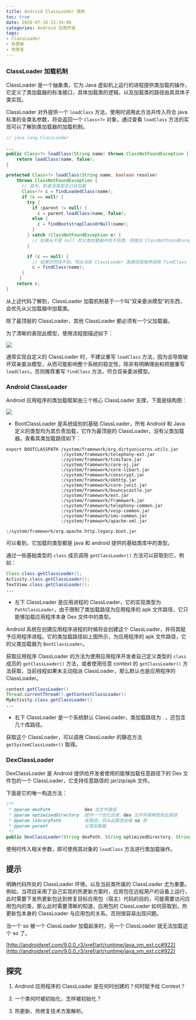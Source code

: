```yaml
---
title: Android ClassLoader 简析
toc: true
date: 2020-07-16 22:34:08
categories: Android 应用开发
tags:
- ClassLoader
- 热更新
- 热修复
---
```

### ClassLoader 加载机制

ClassLoader 是一个抽象类，它为 Java 虚拟机上运行的进程提供类加载的操作，它定义了类加载器的标准接口，具体加载类的逻辑，以及加载类的路径由其具体子类实现。

ClassLoader 对外提供一个 `loadClass` 方法，使用时调用此方法并传入符合 java 标准的全类名参数，将会返回一个 `Class<?>` 对象，通过查看 `loadClass` 方法的实现可以了解到类加载器的加载机制。
<!-- more -->


```java
// java.lang.ClassLoader

...
public Class<?> loadClass(String name) throws ClassNotFoundException {
    return loadClass(name, false);
}

protected Class<?> loadClass(String name, boolean resolve)
    throws ClassNotFoundException {
      // 首先，检查该类是否已经加载
      Class<?> c = findLoadedClass(name);
      if (c == null) {
        try {
          if (parent != null) {
            c = parent.loadClass(name, false);
          else {
            c = findBootstrapClassOrNull(name);
          }
        } catch (ClassNotFoundException e) {
          // 如果从不是 null 的父类加载器中找不到类，则抛出 ClassNotFoundException
        }

        if (c == null) {
          // 如果仍然找不到，则从当前 ClassLoader 类路径按顺序调用 findClass
          c = findClass(name);
      }
     }
    return c;
}
```

从上述代码了解到，ClassLoader 加载机制基于一个叫“双亲委派模型”的东西，会优先从父加载器中加载类。

除了最顶层的 ClassLoader，其他 ClassLoader 都必须有一个父加载器。



为了清晰的表现此模型，使用流程图描述如下：

![](./classloader_flow.png)

通常实现自定义的 ClassLoader 时，不建议重写 `loadClass` 方法，因为会导致破坏双亲委派模型，从而可能影响整个系统的稳定性，除非有明确理由和把握重写 `loadClass`，否则推荐重写 `findClass` 方法，符合双亲委派模型。



### Android ClassLoader 

Android 应用程序的类加载框架由三个核心 ClassLoader 支撑，下面是结构图：

![](./android_classloader_frame.png)



- BootClassLoader 是系统级别的基础 ClassLoader，所有 Android 和 Java 定义的类型均为其负责加载，它作为最顶层的 ClassLoader，没有父类加载器。查看其类加载路径如下：

```
export BOOTCLASSPATH /system/framework/org.dirtyunicorns.utils.jar
                     :/system/framework/telephony-ext.jar
                     :/system/framework/tcmiface.jar
                     :/system/framework/core-oj.jar
                     :/system/framework/core-libart.jar
                     :/system/framework/conscrypt.jar
                     :/system/framework/okhttp.jar
                     :/system/framework/core-junit.jar
                     :/system/framework/bouncycastle.jar
                     :/system/framework/ext.jar
                     :/system/framework/framework.jar
                     :/system/framework/telephony-common.jar
                     :/system/framework/voip-common.jar
                     :/system/framework/ims-common.jar
                     :/system/framework/apache-xml.jar
                     :/system/framework/org.apache.http.legacy.boot.jar
```

可以看到，它加载的类型都是 java 和 android 提供的基础类库中的类型。

通过一些基础类型的 `class` 成员调用 `getClassLoader()` 方法可以获取到它，例如：

```java
Class.class.getClassLoader();
Activity.class.getClassLoader();
TextView.class.getClassLoader();
...
```



- 左下 ClassLoader 是应用进程的 ClassLoader，它的实现类型为 `PathClassLoader`，由于限制了类加载路径为应用程序的 apk 文件路径，它只能够加载应用程序本身 Dex 文件中的类型。



Android 系统在创建应用程序进程的时候将会创建这个 ClassLoader，并将其赋予应用程序进程。它的类加载路径如上图所示，为应用程序的 apk 文件路径，它的父类加载器为 `BootClassLoader`。

获取应用程序 ClassLoader 的方法为使用应用程序开发者自己定义类型的 `class` 成员的 `getClassLoader()` 方法，或者使用任意 context 的 `getClassLoader()` 方法获取，当前线程如果未主动指派 ClassLoader，那么默认也是应用程序的 ClassLoader。

```java
context.getClassLoader()
Thread.currentThread().getContextClassLoader()
MyActivity.class.getClassLoader()
...
```



- 右下  ClassLoader 是一个系统默认 ClassLoader，类加载路径为 `.`，还包含几个库路径。

获取这个 ClassLoader，可以调用 ClassLoader 的静态方法 `getSystemClassLoader()` 取得。



### DexClassLoader

DexClassLoader 是 Android  提供给开发者使用的能够加载任意路径下的 Dex 文件包的一个 ClassLoader，它支持任意路径的 jar/zip/apk 文件。

下面是它的唯一构造方法：

```java
/**
 * @param dexPath             dex 包文件路径
 * @param optimizedDirectory  提供一个优化目录，dex 文件将被释放到此路径
 * @param libraryPath         库路径，将从此路径加载 so 库
 * @param parent              父类加载器
 */
public DexClassLoader(String dexPath, String optimizedDirectory, String libraryPath, ClassLoader parent)
```

使用时传入相关参数，即可使用其对象的 `loadClass` 方法进行类加载操作。



## 提示

明确代码所处的 ClassLoader 环境，以及当前类所属的 ClassLoader 尤为重要。例如，当项目采用了自己实现的热更新方案时，应用包在远程用户的设备上运行，此时需要下发热更新包达到修复目标应用包（宿主）代码的目的，可能需要访问应用包内的类，那么此时需要清晰的知道，应用包的 ClassLoader 如何获取到，热更新包本身的 ClassLoader 与应用包的关系。否则很容易出现问题。



当一个 so 被一个 ClassLoader 加载起来时，另一个 ClassLoader 就无法加载这个 so 了。

[http://androidxref.com/9.0.0_r3/xref/art/runtime/java_vm_ext.cc#922](http://androidxref.com/9.0.0_r3/xref/art/runtime/java_vm_ext.cc#922)



## 探究

1. Android 应用程序的 ClassLoader 是在何时创建的？何时赋予给 Context？
2. 一个类何时被初始化，怎样被初始化？

2. 热更新、热修复技术方案解析。
